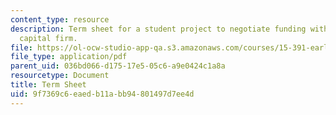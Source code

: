 ```yaml
---
content_type: resource
description: Term sheet for a student project to negotiate funding with a venture
  capital firm.
file: https://ol-ocw-studio-app-qa.s3.amazonaws.com/courses/15-391-early-stage-capital-fall-2010/9f7369c6eaedb11abb94801497d7ee4d_MIT15_391F10_term_sheet.pdf
file_type: application/pdf
parent_uid: 036bd066-d175-17e5-05c6-a9e0424c1a8a
resourcetype: Document
title: Term Sheet
uid: 9f7369c6-eaed-b11a-bb94-801497d7ee4d
---
```

